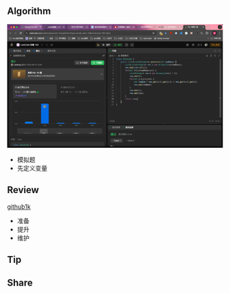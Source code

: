 ## Algorithm

![算法](../../../images/temp/sisyphus-2024-06-23-lc.png)
- 模拟题
- 先定义变量

## Review

[github1k](https://dev.to/m4xshen/how-i-grew-my-open-source-project-to-1k-stars-3mk2?ref=dailydev)
- 准备
- 提升
- 维护

## Tip

## Share
